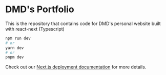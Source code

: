 # DMD's Portfolio
This is the repository that contains code for DMD's personal website built with react-next (Typescript)
```bash
npm run dev
# or
yarn dev
# or
pnpm dev
```


Check out our [Next.js deployment documentation](https://nextjs.org/docs/deployment) for more details.
